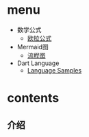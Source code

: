 # menu

* 数学公式
  - [欧拉公式](euler-formula.md)
* Mermaid图
  - [流程图](mermaid.md)
* Dart Language
  - [Language Samples](dart.md)

# contents

## 介绍
